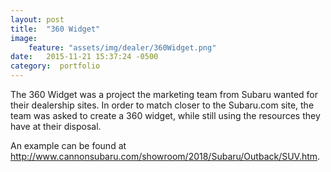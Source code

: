 ```yaml
---
layout: post
title:  "360 Widget"
image:
    feature: "assets/img/dealer/360Widget.png"
date:   2015-11-21 15:37:24 -0500
category:  portfolio
---
```

The 360 Widget was a project the marketing team from Subaru wanted for their dealership sites. In order to match closer to the Subaru.com site, the team was asked to create a 360 widget, while still using the resources they have at their disposal.

An example can be found at <a href="http://www.cannonsubaru.com/showroom/2018/Subaru/Outback/SUV.htm" target="_blank">http://www.cannonsubaru.com/showroom/2018/Subaru/Outback/SUV.htm</a>.
